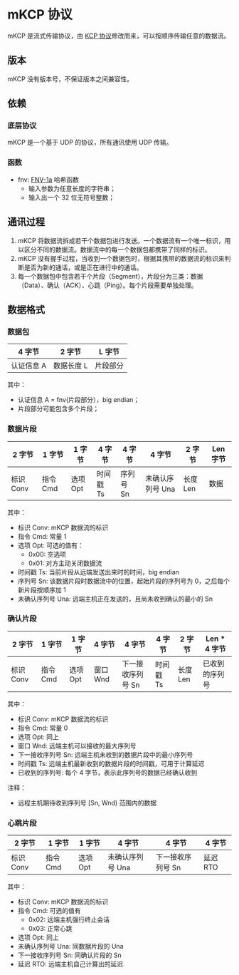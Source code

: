 # mKCP 协议

mKCP 是流式传输协议，由 [KCP 协议](https://github.com/skywind3000/kcp)修改而来，可以按顺序传输任意的数据流。

## 版本
mKCP 没有版本号，不保证版本之间兼容性。

## 依赖
### 底层协议
mKCP 是一个基于 UDP 的协议，所有通讯使用 UDP 传输。

### 函数
* fnv: [FNV-1a](https://en.wikipedia.org/wiki/Fowler%E2%80%93Noll%E2%80%93Vo_hash_function) 哈希函数
  * 输入参数为任意长度的字符串；
  * 输入出一个 32 位无符号整数；

## 通讯过程
1. mKCP 将数据流拆成若干个数据包进行发送。一个数据流有一个唯一标识，用以区分不同的数据流。数据流中的每一个数据包都携带了同样的标识。
2. mKCP 没有握手过程，当收到一个数据包时，根据其携带的数据流的标识来判断是否为新的通话，或是正在进行中的通话。
3. 每一个数据包中包含若干个片段（Segment），片段分为三类：数据（Data）、确认（ACK）、心跳（Ping）。每个片段需要单独处理。

## 数据格式
### 数据包
| 4 字节 | 2 字节 | L 字节 |
|---------|----------|--------|
| 认证信息 A| 数据长度 L | 片段部分|

其中：
* 认证信息 A = fnv(片段部分），big endian；
* 片段部分可能包含多个片段；

### 数据片段
| 2 字节 | 1 字节  | 1 字节 | 4 字节  | 4 字节  | 4 字节         | 2 字节 | Len 字节 |
|---------|--------|--------|-------- |---------|----------------|--------|----------|
|标识 Conv|指令 Cmd|选项 Opt|时间戳 Ts|序列号 Sn|未确认序列号 Una|长度 Len|数据      |

其中：
* 标识 Conv: mKCP 数据流的标识
* 指令 Cmd: 常量 1
* 选项 Opt: 可选的值有：
  * 0x00: 空选项
  * 0x01: 对方主动关闭数据流
* 时间戳 Ts: 当前片段从远端发送出来时的时间，big endian
* 序列号 Sn: 该数据片段时数据流中的位置，起始片段的序列号为 0，之后每个新片段按顺序加 1
* 未确认序列号 Una: 远端主机正在发送的，且尚未收到确认的最小的 Sn

### 确认片段
| 2 字节 | 1 字节  | 1 字节 | 4 字节  | 4 字节          | 4 字节  | 2 字节 | Len * 4 字节 |
|---------|--------|--------|---------|-----------------|---------|--------|--------------|
|标识 Conv|指令 Cmd|选项 Opt|窗口 Wnd |下一接收序列号 Sn|时间戳 Ts|长度 Len|已收到的序列号|

其中：
* 标识 Conv: mKCP 数据流的标识
* 指令 Cmd: 常量 0
* 选项 Opt: 同上
* 窗口 Wnd: 远端主机可以接收的最大序列号
* 下一接收序列号 Sn: 远端主机未收到的数据片段中的最小序列号
* 时间戳 Ts: 远端主机最新收到的数据片段的时间戳，可用于计算延迟
* 已收到的序列号: 每个 4 字节，表示此序列号的数据已经确认收到

注释：
* 远程主机期待收到序列号 [Sn, Wnd) 范围内的数据

### 心跳片段
| 2 字节 | 1 字节  | 1 字节 | 4 字节          | 4 字节          | 4 字节  |
|---------|--------|--------|-----------------|-----------------|---------|
|标识 Conv|指令 Cmd|选项 Opt|未确认序列号 Una |下一接收序列号 Sn|延迟 RTO |

其中：
* 标识 Conv: mKCP 数据流的标识
* 指令 Cmd: 可选的值有
  * 0x02: 远端主机强行终止会话
  * 0x03: 正常心跳
* 选项 Opt: 同上
* 未确认序列号 Una: 同数据片段的 Una
* 下一接收序列号 Sn: 同确认片段的 Sn
* 延迟 RTO: 远端主机自己计算出的延迟

